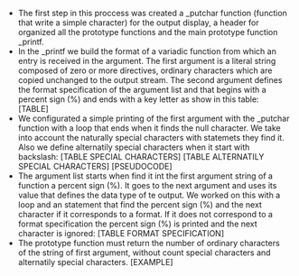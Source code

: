 * The first step in this proccess was created a _putchar function (function that write a simple character) for the output display, a header for organized all the prototype functions and the main prototype function _printf.
* In the _printf we build the format of a variadic function from which an entry is received in the argument. The first argument is a literal string composed of zero or more directives, ordinary characters which are copied unchanged to the output stream. The second argument defines the format specification of the argument list and that begins with a percent sign (%) and ends with a key letter as show in this table:
[TABLE]
* We configurated a simple printing of the first argument with the _putchar function with a loop that ends when it finds the null character. We take into account the naturally special characters with statemets they find it. Also we define alternatily special characters when it start with backslash:
[TABLE SPECIAL CHARACTERS] [TABLE ALTERNATILY SPECIAL CHARACTERS] [PSEUDOCODE]
* The argument list starts when find it int the first argument string of a function a percent sign (%). It goes to the next argument and uses its value that defines the data type of te output. We worked on this with a loop and an statement that find the percent sign (%) and the next character if it corresponds to a format. If it does not correspond to a format specification the percent sign (%) is printed and the next character is ignored:
[TABLE FORMAT SPECIFICATION]
* The prototype function must return the number of ordinary characters of the string of first argument, without count special characters and alternatily special characters.
[EXAMPLE]
